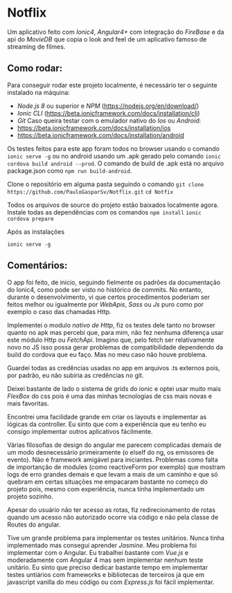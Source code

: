# Notflix

Um aplicativo feito com *Ionic4*, *Angular4+* com integração do *FireBase* e da api do *MovieDB* que copia o look and feel de um aplicativo famoso de streaming de filmes. 

## Como rodar:
Para conseguir rodar este projeto localmente, é necessário ter o seguinte instalado na máquina:
- *Node.js 8* ou superior e *NPM* (https://nodejs.org/en/download/)
- *Ionic CLI* (https://beta.ionicframework.com/docs/installation/cli)
- *Git*
Caso queira testar com o emulador nativo do *Ios* ou *Android*:
- https://beta.ionicframework.com/docs/installation/ios
- https://beta.ionicframework.com/docs/installation/android

Os testes feitos para este app foram todos no browser usando o comando `ionic serve -g` ou no android usando um .apk gerado pelo comando `ionic cordova build android --prod`. O comando de build de .apk está no arquivo package.json como `npm run build-android`.

Clone o repositório em alguma pasta seguindo o comando
`git clone https://github.com/PauloGasparSv/Notflix.git`
`cd Notfix`

Todos os arquivos de source do projeto estão baixados localmente agora. Instale todas as dependências com os comandos
`npm install`
`ionic cordova prepare`

Após as instalações

`ionic serve -g`

## Comentários:

O app foi feito, de inicio, seguindo fielmente os padrões da documentação do Ionic4, como pode ser visto no histórico de commits. No entanto, durante o desenvolvimento, vi que certos procedimentos poderiam ser feitos melhor ou igualmente por *WebApis*, *Sass* ou *Js* puro como por exemplo o caso das chamadas Http.

Implementei o modulo *nativo de Http*, fiz os testes dele tanto no browser quanto no apk mas percebi que, para mim, não fez nenhuma diferença usar este módulo Http ou *FetchApi*. Imagino que, pelo fetch ser relativamente novo no JS isso possa gerar problemas de compatibilidade dependendo da build do cordova que eu faço. Mas no meu caso não houve problema.

Guardei todas as credências usadas no app em arquivos .ts externos pois, por padrão, eu não subiria as credências no git.

Deixei bastante de lado o sistema de grids do ionic e optei usar muito mais *FlexBox* do css pois é uma das minhas tecnologias de css mais novas e mais favoritas.

Encontrei uma facilidade grande em criar os layouts e implementar as lógicas da controller. Eu sinto que com a experiência que eu tenho eu consigo implementar outros aplicativos fácilmente.

Várias filosofias de design do angular me parecem complicadas demais de um modo desnecessário primeiramente (o elseIf do ng, os emissores de evento). Não é framework amigável para iniciantes. Problemas como falta de importanção de modules (como reactiveForm por exemplo) que mostram logs de erro grandes demais e que levam a mais de um caminho e que só quebram em certas situações me empacaram bastante no começo do projeto pois, mesmo com experiência, nunca tinha implementado um projeto sozinho.

Apesar do usuário não ter acesso as rotas, fiz redirecionamento de rotas quando um acesso não autorizado ocorre via código e não pela classe de Routes do angular.

Tive um grande problema para implementar os testes unitários. Nunca tinha implementado mas consegui aprender *Jasmine*. Meu problema foi implementar com o Angular. Eu trabalhei bastante com *Vue.js* e moderadamente com Angular 4 mas sem implementar nenhum teste unitário. Eu sinto que preciso dedicar bastante tempo em implementar testes untiários com frameworks e bibliotecas de terceiros já que em javascript vanilla do meu código ou com *Express.js* foi fácil implementar.
